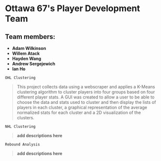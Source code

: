 # Ottawa 67's Player Development Team

## Team members: 
- **Adam Wilkinson**
- **Willem Atack**
- **Hayden Wang**
- **Andrew Sergejewich**
- **Ian Ho** 

`OHL Clustering`
> This project collects data using a webscraper and applies a K-Means clustering algorithm to cluster players into four groups based on four different player stats.  A GUI was created to allow a user to be able to choose the data and stats used to cluster and then display the lists of players in each cluster, a graphical representation of the average normalized stats for each cluster and a 2D visualization of the clusters.

`NHL Clustering`
> **add descriptions here**

`Rebound Analysis`
> **add descriptions here**
